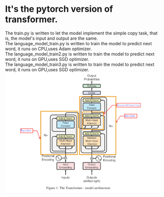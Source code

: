 # It's the pytorch version of transformer.   
The train.py is written to let the model implement the simple copy task, that is, the model's input and output are the same.  
The language_model_train.py is written to train the model to predict next word, it runs on CPU,uses Adam optimizer.  
The language_model_train2.py is written to train the model to predict next word, it runs on GPU,uses SGD optimizer.  
The language_model_train3.py is written to train the model to predict next word, it runs on GPU,uses SGD optimizer.  
![contents](https://github.com/MzjHarley/Machine-Learning/blob/main/IMG/1.png)

